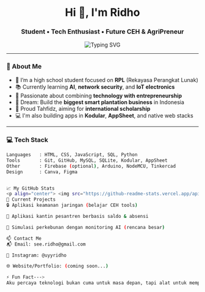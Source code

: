 <h1 align="center">Hi 👋, I'm Ridho</h1>
<h3 align="center">Student • Tech Enthusiast • Future CEH & AgriPreneur</h3>

<p align="center">
  <img src="https://readme-typing-svg.herokuapp.com?center=true&lines=Building+Dreams+with+Code+and+Faith;Tahfidz+Scholarship+in+Progress;Future+Certified+Ethical+Hacker;AI+%2B+Electronics+Lover;In+Love+with+Plantation+Business" alt="Typing SVG" />
</p>

---

### 🚀 About Me
- 🏫 I’m a high school student focused on **RPL** (Rekayasa Perangkat Lunak)
- 📚 Currently learning **AI**, **network security**, and **IoT electronics**
- 🧠 Passionate about combining **technology with entrepreneurship**
- 🌱 Dream: Build the **biggest smart plantation business** in Indonesia
- 🕋 Proud Tahfidz, aiming for **international scholarship**
- 💻 I'm also building apps in **Kodular**, **AppSheet**, and native web stacks

---

### 💻 Tech Stack
```bash
Languages   : HTML, CSS, JavaScript, SQL, Python
Tools       : Git, GitHub, MySQL, SQLite, Kodular, AppSheet
Other       : Firebase (optional), Arduino, NodeMCU, Tinkercad
Design      : Canva, Figma


📈 My GitHub Stats
<p align="center"> <img src="https://github-readme-stats.vercel.app/api?username=namakamu&show_icons=true&theme=tokyonight" /> <img src="https://github-readme-stats.vercel.app/api/top-langs/?username=namakamu&layout=compact&theme=tokyonight" /> </p>
🔭 Current Projects
🔒 Aplikasi keamanan jaringan (belajar CEH tools)

📱 Aplikasi kantin pesantren berbasis saldo & absensi

🌾 Simulasi perkebunan dengan monitoring AI (rencana besar)

📫 Contact Me
📬 Email: see.ridho@gmail.com

📸 Instagram: @uyyridho

🌐 Website/Portfolio: (coming soon...)

⚡ Fun Fact--->
Aku percaya teknologi bukan cuma untuk masa depan, tapi alat untuk memperbaiki dunia hari ini. 💡
